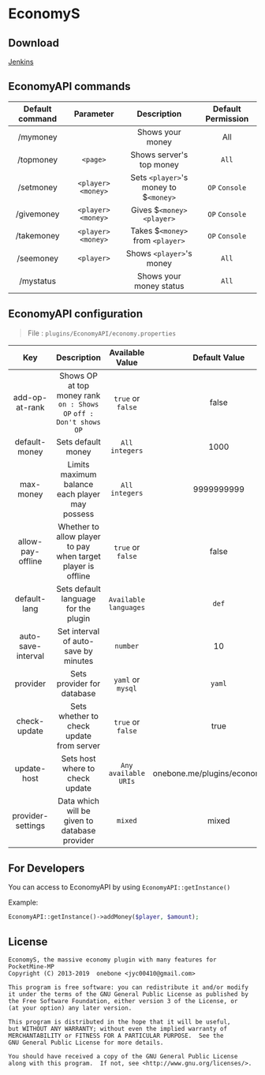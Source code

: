 # EconomyS

## Download
[Jenkins](https://jenkins.onebone.me/job/EconomyS/)

## EconomyAPI commands

| Default command | Parameter | Description | Default Permission |
| :-----: | :-------: | :---------: | :-------: |
| /mymoney | | Shows your money | All |
| /topmoney | `<page>` | Shows server's top money | `All` |
| /setmoney | `<player>` `<money>` | Sets `<player>`'s money to $`<money>` | `OP` `Console` |
| /givemoney | `<player>` `<money>` | Gives $`<money>` `<player>` | `OP` `Console` |
| /takemoney | `<player>` `<money>` | Takes $`<money>` from `<player>` | `OP` `Console` |
| /seemoney | `<player>` | Shows `<player>`'s money | `All` |
| /mystatus | | Shows your money status | `All` |


## EconomyAPI configuration

> File : `plugins/EconomyAPI/economy.properties`

| Key | Description | Available Value | Default Value |
| :-: | :---------: | :---------------: | :---------: |
| add-op-at-rank | Shows OP at top money rank    `on : Shows OP` `off : Don't shows OP` | `true` or `false` | false |
| default-money | Sets default money | `All integers` | 1000 |
| max-money | Limits maximum balance each player may possess | `All integers` | 9999999999 |
| allow-pay-offline | Whether to allow player to pay when target player is offline | `true` or `false` | false |
| default-lang | Sets default language for the plugin | `Available languages` | `def` |
| auto-save-interval | Set interval of auto-save by minutes | `number` | 10 |
| provider | Sets provider for database | `yaml` or `mysql` | `yaml` |
| check-update | Sets whether to check update from server | `true` or `false` | true
| update-host | Sets host where to check update | `Any available URIs` | onebone.me/plugins/economys/api |
| provider-settings | Data which will be given to database provider | `mixed` | mixed |

## For Developers

You can access to EconomyAPI by using `EconomyAPI::getInstance()`

Example:
```php
EconomyAPI::getInstance()->addMoney($player, $amount);
```

## License
```
EconomyS, the massive economy plugin with many features for PocketMine-MP
Copyright (C) 2013-2019  onebone <jyc00410@gmail.com>

This program is free software: you can redistribute it and/or modify
it under the terms of the GNU General Public License as published by
the Free Software Foundation, either version 3 of the License, or
(at your option) any later version.

This program is distributed in the hope that it will be useful,
but WITHOUT ANY WARRANTY; without even the implied warranty of
MERCHANTABILITY or FITNESS FOR A PARTICULAR PURPOSE.  See the
GNU General Public License for more details.

You should have received a copy of the GNU General Public License
along with this program.  If not, see <http://www.gnu.org/licenses/>.
```
